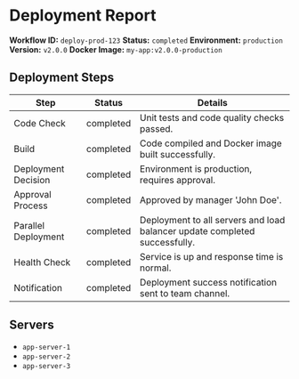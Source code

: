 # Deployment Report

**Workflow ID:** `deploy-prod-123`
**Status:** `completed`
**Environment:** `production`
**Version:** `v2.0.0`
**Docker Image:** `my-app:v2.0.0-production`

## Deployment Steps

| Step                  | Status    | Details                                                                 |
| --------------------- | --------- | ----------------------------------------------------------------------- |
| Code Check            | completed | Unit tests and code quality checks passed.                              |
| Build                 | completed | Code compiled and Docker image built successfully.                      |
| Deployment Decision   | completed | Environment is production, requires approval.                           |
| Approval Process      | completed | Approved by manager 'John Doe'.                                         |
| Parallel Deployment   | completed | Deployment to all servers and load balancer update completed successfully. |
| Health Check          | completed | Service is up and response time is normal.                              |
| Notification          | completed | Deployment success notification sent to team channel.                   |

## Servers

- `app-server-1`
- `app-server-2`
- `app-server-3`
